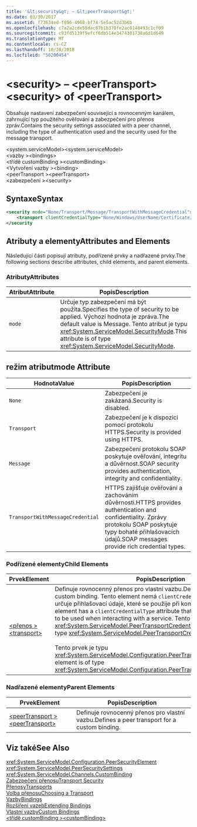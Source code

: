 ```yaml
---
title: '&lt;security&gt; – &lt;peerTransport&gt;'
ms.date: 03/30/2017
ms.assetid: f73634ed-f896-4968-bf74-5e5ac52d3b6b
ms.openlocfilehash: c7a2a2cde58dac87b1b378fe2ac8148493c1cf09
ms.sourcegitcommit: c93fd5139f9efcf6db514e3474301738a6d1d649
ms.translationtype: MT
ms.contentlocale: cs-CZ
ms.lasthandoff: 10/28/2018
ms.locfileid: "50200454"
---
```

# <a name="ltsecuritygt-of-ltpeertransportgt"></a><span data-ttu-id="e26ea-102">&lt;security&gt; – &lt;peerTransport&gt;</span><span class="sxs-lookup"><span data-stu-id="e26ea-102">&lt;security&gt; of &lt;peerTransport&gt;</span></span>
<span data-ttu-id="e26ea-103">Obsahuje nastavení zabezpečení související s rovnocenným kanálem, zahrnující typ použitého ověřování a zabezpečení pro přenos zpráv.</span><span class="sxs-lookup"><span data-stu-id="e26ea-103">Contains the security settings associated with a peer channel, including the type of authentication used and the security used for the message transport.</span></span>  
  
 <span data-ttu-id="e26ea-104">\<system.serviceModel></span><span class="sxs-lookup"><span data-stu-id="e26ea-104">\<system.serviceModel></span></span>  
<span data-ttu-id="e26ea-105">\<vazby ></span><span class="sxs-lookup"><span data-stu-id="e26ea-105">\<bindings></span></span>  
<span data-ttu-id="e26ea-106">\<třídě customBinding ></span><span class="sxs-lookup"><span data-stu-id="e26ea-106">\<customBinding></span></span>  
<span data-ttu-id="e26ea-107">\<Vytvoření vazby ></span><span class="sxs-lookup"><span data-stu-id="e26ea-107">\<binding></span></span>  
<span data-ttu-id="e26ea-108">\<peerTransport ></span><span class="sxs-lookup"><span data-stu-id="e26ea-108">\<peerTransport></span></span>  
<span data-ttu-id="e26ea-109">\<zabezpečení ></span><span class="sxs-lookup"><span data-stu-id="e26ea-109">\<security></span></span>  
  
## <a name="syntax"></a><span data-ttu-id="e26ea-110">Syntaxe</span><span class="sxs-lookup"><span data-stu-id="e26ea-110">Syntax</span></span>  
  
```xml  
<security mode="None/Transport/Message/TransportWithMessageCredential">  
    <transport clientCredentialType="None/Windows/UserName/Certificate/CardSpace" />  
</security  
```  
  
## <a name="attributes-and-elements"></a><span data-ttu-id="e26ea-111">Atributy a elementy</span><span class="sxs-lookup"><span data-stu-id="e26ea-111">Attributes and Elements</span></span>  
 <span data-ttu-id="e26ea-112">Následující části popisují atributy, podřízené prvky a nadřazené prvky.</span><span class="sxs-lookup"><span data-stu-id="e26ea-112">The following sections describe attributes, child elements, and parent elements.</span></span>  
  
### <a name="attributes"></a><span data-ttu-id="e26ea-113">Atributy</span><span class="sxs-lookup"><span data-stu-id="e26ea-113">Attributes</span></span>  
  
|<span data-ttu-id="e26ea-114">Atribut</span><span class="sxs-lookup"><span data-stu-id="e26ea-114">Attribute</span></span>|<span data-ttu-id="e26ea-115">Popis</span><span class="sxs-lookup"><span data-stu-id="e26ea-115">Description</span></span>|  
|---------------|-----------------|  
|`mode`|<span data-ttu-id="e26ea-116">Určuje typ zabezpečení má být použita.</span><span class="sxs-lookup"><span data-stu-id="e26ea-116">Specifies the type of security to be applied.</span></span> <span data-ttu-id="e26ea-117">Výchozí hodnota je zpráva.</span><span class="sxs-lookup"><span data-stu-id="e26ea-117">The default value is Message.</span></span> <span data-ttu-id="e26ea-118">Tento atribut je typu <xref:System.ServiceModel.SecurityMode>.</span><span class="sxs-lookup"><span data-stu-id="e26ea-118">This attribute is of type <xref:System.ServiceModel.SecurityMode>.</span></span>|  
  
## <a name="mode-attribute"></a><span data-ttu-id="e26ea-119">režim atribut</span><span class="sxs-lookup"><span data-stu-id="e26ea-119">mode Attribute</span></span>  
  
|<span data-ttu-id="e26ea-120">Hodnota</span><span class="sxs-lookup"><span data-stu-id="e26ea-120">Value</span></span>|<span data-ttu-id="e26ea-121">Popis</span><span class="sxs-lookup"><span data-stu-id="e26ea-121">Description</span></span>|  
|-----------|-----------------|  
|`None`|<span data-ttu-id="e26ea-122">Zabezpečení je zakázaná.</span><span class="sxs-lookup"><span data-stu-id="e26ea-122">Security is disabled.</span></span>|  
|`Transport`|<span data-ttu-id="e26ea-123">Zabezpečení je k dispozici pomocí protokolu HTTPS.</span><span class="sxs-lookup"><span data-stu-id="e26ea-123">Security is provided using HTTPS.</span></span>|  
|`Message`|<span data-ttu-id="e26ea-124">Zabezpečení protokolu SOAP poskytuje ověřování, integritu a důvěrnost.</span><span class="sxs-lookup"><span data-stu-id="e26ea-124">SOAP security provides authentication, integrity and confidentiality.</span></span>|  
|`TransportWithMessageCredential`|<span data-ttu-id="e26ea-125">HTTPS zajišťuje ověřování a zachováním důvěrnosti.</span><span class="sxs-lookup"><span data-stu-id="e26ea-125">HTTPS provides authentication and confidentiality.</span></span> <span data-ttu-id="e26ea-126">Zprávy protokolu SOAP poskytuje typy bohaté přihlašovacích údajů.</span><span class="sxs-lookup"><span data-stu-id="e26ea-126">SOAP messages provide rich credential types.</span></span>|  
  
### <a name="child-elements"></a><span data-ttu-id="e26ea-127">Podřízené elementy</span><span class="sxs-lookup"><span data-stu-id="e26ea-127">Child Elements</span></span>  
  
|<span data-ttu-id="e26ea-128">Prvek</span><span class="sxs-lookup"><span data-stu-id="e26ea-128">Element</span></span>|<span data-ttu-id="e26ea-129">Popis</span><span class="sxs-lookup"><span data-stu-id="e26ea-129">Description</span></span>|  
|-------------|-----------------|  
|[<span data-ttu-id="e26ea-130">\<přenos ></span><span class="sxs-lookup"><span data-stu-id="e26ea-130">\<transport></span></span>](../../../../../docs/framework/configure-apps/file-schema/wcf/transport-of-peertransport.md)|<span data-ttu-id="e26ea-131">Definuje rovnocenný přenos pro vlastní vazbu.</span><span class="sxs-lookup"><span data-stu-id="e26ea-131">Defines a peer transport for a custom binding.</span></span> <span data-ttu-id="e26ea-132">Tento element nemá `clientCredentialType` atribut, který určuje přihlašovací údaje, které se použije při komunikaci se službou.</span><span class="sxs-lookup"><span data-stu-id="e26ea-132">This element has a `clientCredentialType` attribute that specifies the credentials to be used when interacting with a service.</span></span> <span data-ttu-id="e26ea-133">Tento atribut je typu <xref:System.ServiceModel.PeerTransportCredentialType>.</span><span class="sxs-lookup"><span data-stu-id="e26ea-133">This attribute is of type <xref:System.ServiceModel.PeerTransportCredentialType>.</span></span><br /><br /> <span data-ttu-id="e26ea-134">Tento prvek je typu <xref:System.ServiceModel.Configuration.PeerTransportSecurityElement>.</span><span class="sxs-lookup"><span data-stu-id="e26ea-134">This element is of type <xref:System.ServiceModel.Configuration.PeerTransportSecurityElement>.</span></span>|  
  
### <a name="parent-elements"></a><span data-ttu-id="e26ea-135">Nadřazené elementy</span><span class="sxs-lookup"><span data-stu-id="e26ea-135">Parent Elements</span></span>  
  
|<span data-ttu-id="e26ea-136">Prvek</span><span class="sxs-lookup"><span data-stu-id="e26ea-136">Element</span></span>|<span data-ttu-id="e26ea-137">Popis</span><span class="sxs-lookup"><span data-stu-id="e26ea-137">Description</span></span>|  
|-------------|-----------------|  
|[<span data-ttu-id="e26ea-138">\<peerTransport ></span><span class="sxs-lookup"><span data-stu-id="e26ea-138">\<peerTransport></span></span>](../../../../../docs/framework/configure-apps/file-schema/wcf/peertransport.md)|<span data-ttu-id="e26ea-139">Definuje rovnocenný přenos pro vlastní vazbu.</span><span class="sxs-lookup"><span data-stu-id="e26ea-139">Defines a peer transport for a custom binding.</span></span>|  
  
## <a name="see-also"></a><span data-ttu-id="e26ea-140">Viz také</span><span class="sxs-lookup"><span data-stu-id="e26ea-140">See Also</span></span>  
 <xref:System.ServiceModel.Configuration.PeerSecurityElement>  
 <xref:System.ServiceModel.PeerSecuritySettings>  
 <xref:System.ServiceModel.Channels.CustomBinding>  
 [<span data-ttu-id="e26ea-141">Zabezpečení přenosu</span><span class="sxs-lookup"><span data-stu-id="e26ea-141">Transport Security</span></span>](../../../../../docs/framework/wcf/feature-details/transport-security.md)  
 [<span data-ttu-id="e26ea-142">Přenosy</span><span class="sxs-lookup"><span data-stu-id="e26ea-142">Transports</span></span>](../../../../../docs/framework/wcf/feature-details/transports.md)  
 [<span data-ttu-id="e26ea-143">Volba přenosu</span><span class="sxs-lookup"><span data-stu-id="e26ea-143">Choosing a Transport</span></span>](../../../../../docs/framework/wcf/feature-details/choosing-a-transport.md)  
 [<span data-ttu-id="e26ea-144">Vazby</span><span class="sxs-lookup"><span data-stu-id="e26ea-144">Bindings</span></span>](../../../../../docs/framework/wcf/bindings.md)  
 [<span data-ttu-id="e26ea-145">Rozšíření vazeb</span><span class="sxs-lookup"><span data-stu-id="e26ea-145">Extending Bindings</span></span>](../../../../../docs/framework/wcf/extending/extending-bindings.md)  
 [<span data-ttu-id="e26ea-146">Vlastní vazby</span><span class="sxs-lookup"><span data-stu-id="e26ea-146">Custom Bindings</span></span>](../../../../../docs/framework/wcf/extending/custom-bindings.md)  
 [<span data-ttu-id="e26ea-147">\<třídě customBinding ></span><span class="sxs-lookup"><span data-stu-id="e26ea-147">\<customBinding></span></span>](../../../../../docs/framework/configure-apps/file-schema/wcf/custombinding.md)
